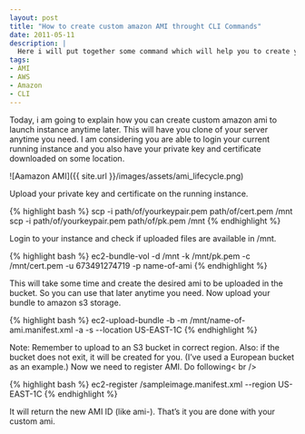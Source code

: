 ```yaml
---
layout: post
title: "How to create custom amazon AMI throught CLI Commands"
date: 2011-05-11
description: |
  Here i will put together some command which will help you to create your custom AMI to be used for your custom requirement.
tags:
- AMI
- AWS
- Amazon
- CLI
---
```



Today, i am going to explain how you can create custom amazon ami to launch instance anytime later. 
This will have you clone of your server anytime you need. I am considering you are able to login your current running 
instance and you also have your private key and certificate downloaded on some location. <!--more-->

![Aamazon AMI]({{ site.url }}/images/assets/ami_lifecycle.png)

Upload your private key and certificate on the running instance.

{% highlight bash %}
scp -i path/of/yourkeypair.pem path/of/cert.pem /mnt
scp -i path/of/yourkeypair.pem path/of/pk.pem /mnt
{% endhighlight %}

Login to your instance and check if uploaded files are available in /mnt.

{% highlight bash %}
ec2-bundle-vol -d /mnt -k /mnt/pk.pem -c /mnt/cert.pem -u 673491274719 -p name-of-ami
{% endhighlight %}

This will take some time and create the desired ami to be uploaded in the bucket. So you can use that later anytime you need.
Now upload your bundle to amazon s3 storage.

{% highlight bash %}
ec2-upload-bundle -b <S3-bucket-name> -m /mnt/name-of-ami.manifest.xml -a <AWS-access-key-id> -s  <AWS-secret-access-key> --location US-EAST-1C
{% endhighlight %}

Note: Remember to upload to an S3 bucket in correct region. Also: if the bucket does not exit, it will be created for you. (I’ve used a European bucket as an example.)
Now we need to register AMI. Do following< br />

{% highlight bash %}
ec2-register <bucket-name>/sampleimage.manifest.xml --region US-EAST-1C
{% endhighlight %}

It will return the new AMI ID (like ami-).
That’s it you are done with your custom ami.